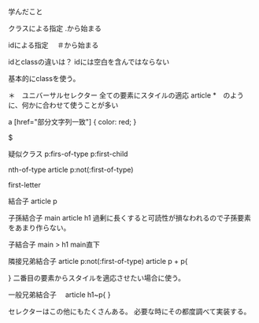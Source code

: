 学んだこと

クラスによる指定
.から始まる

idによる指定　
＃から始まる

idとclassの違いは？
idには空白を含んではならない

基本的にclassを使う。

＊　ユニバーサルセレクター
全ての要素にスタイルの適応
article *　のように、何かに合わせて使うことが多い

<a href=""></a>
a [href="部分文字列一致"] {
	color: red;
}

$ 

疑似クラス
p:firs-of-type
p:first-child

nth-of-type
article p:not(:first-of-type)

first-letter

結合子
article p

子孫結合子
main article h1
過剰に長くすると可読性が損なわれるので子孫要素をあまり作らない。


子結合子
main > h1 
main直下

隣接兄弟結合子
article p:not(:first-of-type)
article p + p{
	
}
二番目の要素からスタイルを適応させたい場合に使う。


一般兄弟結合子
　article h1~p{
}

セレクターはこの他にもたくさんある。
必要な時にその都度調べて実装する。